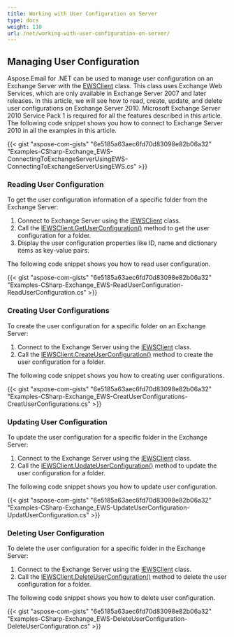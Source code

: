 ```yaml
---
title: Working with User Configuration on Server
type: docs
weight: 110
url: /net/working-with-user-configuration-on-server/
---
```



## **Managing User Configuration**
Aspose.Email for .NET can be used to manage user configuration on an Exchange Server with the [EWSClient](https://reference.aspose.com/email/net/aspose.email.clients.exchange.webservice/ewsclient) class. This class uses Exchange Web Services, which are only available in Exchange Server 2007 and later releases. In this article, we will see how to read, create, update, and delete user configurations on Exchange Server 2010. Microsoft Exchange Server 2010 Service Pack 1 is required for all the features described in this article. The following code snippet shows you how to connect to Exchange Server 2010 in all the examples in this article.



{{< gist "aspose-com-gists" "6e5185a63aec6fd70d83098e82b06a32" "Examples-CSharp-Exchange_EWS-ConnectingToExchangeServerUsingEWS-ConnectingToExchangeServerUsingEWS.cs" >}}
### **Reading User Configuration**
To get the user configuration information of a specific folder from the Exchange Server:

1. Connect to Exchange Server using the [IEWSClient](https://reference.aspose.com/email/net/aspose.email.clients.exchange.webservice/iewsclient) class.
1. Call the [IEWSClient.GetUserConfiguration()](https://reference.aspose.com/email/net/aspose.email.clients.exchange.webservice/iewsclient/methods/getuserconfiguration) method to get the user configuration for a folder.
1. Display the user configuration properties like ID, name and dictionary items as key-value pairs.

The following code snippet shows you how to read user configuration.



{{< gist "aspose-com-gists" "6e5185a63aec6fd70d83098e82b06a32" "Examples-CSharp-Exchange_EWS-ReadUserConfiguration-ReadUserConfiguration.cs" >}}
### **Creating User Configurations**
To create the user configuration for a specific folder on an Exchange Server:

1. Connect to the Exchange Server using the [IEWSClient](https://reference.aspose.com/email/net/aspose.email.clients.exchange.webservice/iewsclient) class.
1. Call the [IEWSClient.CreateUserConfiguration()](https://reference.aspose.com/email/net/aspose.email.clients.exchange.webservice/iewsclient/methods/createuserconfiguration) method to create the user configuration for a folder.

The following code snippet shows you how to creating user configurations.



{{< gist "aspose-com-gists" "6e5185a63aec6fd70d83098e82b06a32" "Examples-CSharp-Exchange_EWS-CreatUserConfigurations-CreatUserConfigurations.cs" >}}
### **Updating User Configuration**
To update the user configuration for a specific folder in the Exchange Server:

1. Connect to the Exchange Server using the [IEWSClient](https://reference.aspose.com/email/net/aspose.email.clients.exchange.webservice/iewsclient) class.
1. Call the [IEWSClient.UpdateUserConfiguration()](https://reference.aspose.com/email/net/aspose.email.clients.exchange.webservice/iewsclient/methods/updateuserconfiguration) method to update the user configuration for a folder.

The following code snippet shows you how to update user configuration.



{{< gist "aspose-com-gists" "6e5185a63aec6fd70d83098e82b06a32" "Examples-CSharp-Exchange_EWS-UpdateUserConfiguration-UpdatUserConfiguration.cs" >}}
### **Deleting User Configuration**
To delete the user configuration for a specific folder in the Exchange Server:

1. Connect to the Exchange Server using the [IEWSClient](https://reference.aspose.com/email/net/aspose.email.clients.exchange.webservice/iewsclient) class.
1. Call the [IEWSClient.DeleteUserConfiguration()](https://reference.aspose.com/email/net/aspose.email.clients.exchange.webservice/iewsclient/methods/deleteuserconfiguration) method to delete the user configuration for a folder.

The following code snippet shows you how to delete user configuration.



{{< gist "aspose-com-gists" "6e5185a63aec6fd70d83098e82b06a32" "Examples-CSharp-Exchange_EWS-DeleteUserConfiguration-DeleteUserConfiguration.cs" >}}
